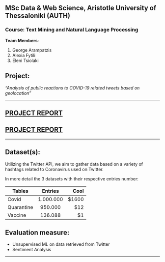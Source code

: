 ## MSc Data & Web Science, Aristotle University of Thessaloniki (AUTH)
### Course: Text Mining and Natural Language Processing

**Team Members**:
1. George Arampatzis
2. Alexia Fytili
3. Eleni Tsiolaki

## Project:
*“Analysis of public reactions to COVID-19 related tweets based on geolocation”*

----------------------------------------------------

## [PROJECT REPORT](https://drive.google.com/file/d/1D9RShWGWAr4y8_9XqsGT8kg2dIgVL8IE/view?usp=sharing)

## [PROJECT REPORT](https://drive.google.com/file/d/1T63tB-7z8BRbO3uoXrfX20hcocEdgIWz/view?usp=sharing)

----------------------------------------------------

## Dataset(s):
Utilizing the Twitter API, we aim to gather data based on a variety of hashtags related to Coronavirus used on Twitter.

In more detail the 3 datasets with their respective entries number:  

| Tables        | Entries       | Cool  |
| ------------- |:-------------:| -----:|
| Covid         | 1.000.000     | $1600 |
| Quarantine    | 950.000       |   $12 |
| Vaccine       | 136.088       |    $1 |

## Evaluation measure:
- Unsupervised ML on data retrieved from Twitter
- Sentiment Analysis

----------------------------------------------------


